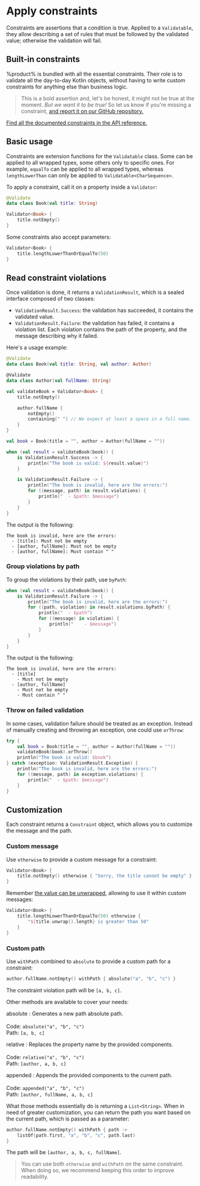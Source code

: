 # Apply constraints

Constraints are assertions that a condition is true. Applied to a `Validatable`, they allow describing a set of rules
that must be followed by the validated value; otherwise the validation will fail.

## Built-in constraints

%product% is bundled with all the essential constraints. Their role is to validate all the day-to-day Kotlin objects,
without having to write custom constraints for anything else than business logic.

> This is a bold assertion and, let's be honest, it might not be true at the moment. _But we want it to be true!_ So let
> us know if you're missing a constraint, [and report it on our GitHub repository.](%github_product_url%/issues)

[Find all the documented constraints in the API reference.](%api_reference_url%)

## Basic usage

Constraints are extension functions for the `Validatable` class. Some can be applied to all wrapped types, some others
only to specific ones. For example, `equalTo` can be applied to all wrapped types, whereas `lengthLowerThan` can only be
applied to `Validatable<CharSequence>`.

To apply a constraint, call it on a property inside a `Validator`:

```kotlin
@Validate
data class Book(val title: String)

Validator<Book> {
    title.notEmpty()
}
```

Some constraints also accept parameters:

```kotlin
Validator<Book> {
    title.lengthLowerThanOrEqualTo(50)
}
```

## Read constraint violations

<snippet id="validation-result-sealed-class">

Once validation is done, it returns a `ValidationResult`, which is a sealed interface composed of two classes:

- `ValidationResult.Success`: the validation has succeeded, it contains the validated value.
- `ValidationResult.Failure`: the validation has failed, it contains a violation list. Each violation contains the path
  of the property, and the message describing why it failed.

</snippet>

Here's a usage example:

```kotlin
@Validate
data class Book(val title: String, val author: Author)

@Validate
data class Author(val fullName: String)

val validateBook = Validator<Book> {
    title.notEmpty()

    author.fullName {
        notEmpty()
        containing(" ") // We expect at least a space in a full name.
    }
}

val book = Book(title = "", author = Author(fullName = ""))

when (val result = validateBook(book)) {
    is ValidationResult.Success -> {
        println("The book is valid: ${result.value}")
    }

    is ValidationResult.Failure -> {
        println("The book is invalid, here are the errors:")
        for ((message, path) in result.violations) {
            println("  - $path: $message")
        }
    }
}
```

The output is the following:

```text
The book is invalid, here are the errors:
  - [title]: Must not be empty
  - [author, fullName]: Must not be empty
  - [author, fullName]: Must contain " "
```

### Group violations by path

To group the violations by their path, use `byPath`:

```kotlin
when (val result = validateBook(book)) {
    is ValidationResult.Failure -> {
        println("The book is invalid, here are the errors:")
        for ((path, violation) in result.violations.byPath) {
            println("  - $path")
            for ((message) in violation) {
                println("    - $message")
            }
        }
    }
}
```

The output is the following:

```text
The book is invalid, here are the errors:
  - [title]
    - Must not be empty
  - [author, fullName]
    - Must not be empty
    - Must contain " "
```

### Throw on failed validation

In some cases, validation failure should be treated as an exception. Instead of manually creating and throwing an
exception, one could use `orThrow`:

```kotlin
try {
    val book = Book(title = "", author = Author(fullName = ""))
    validateBook(book).orThrow()
    println("The book is valid: $book")
} catch (exception: ValidationResult.Exception) {
    println("The book is invalid, here are the errors:")
    for ((message, path) in exception.violations) {
        println("  - $path: $message")
    }
}
```

## Customization

Each constraint returns a `Constraint` object, which allows you to customize the message and the path.

### Custom message

Use `otherwise` to provide a custom message for a constraint:

```kotlin
Validator<Book> {
    title.notEmpty() otherwise { "Sorry, the title cannot be empty" }
}
```

Remember [the value can be unwrapped](harness-the-dsl.md#unwrapping-the-value), allowing to use it within custom
messages:

```kotlin
Validator<Book> {
    title.lengthLowerThanOrEqualTo(50) otherwise {
        "${title.unwrap().length} is greater than 50"
    }
}
```

### Custom path

Use `withPath` combined to `absolute` to provide a custom path for a constraint:

```kotlin
author.fullName.notEmpty() withPath { absolute("a", "b", "c") }
```

The constraint violation path will be `[a, b, c]`.

Other methods are available to cover your needs:

absolute
: Generates a new path absolute path. \
\
Code: `absolute("a", "b", "c")` \
Path: `[a, b, c]`

relative
: Replaces the property name by the provided components. \
\
Code: `relative("a", "b", "c")` \
Path: `[author, a, b, c]`

appended
: Appends the provided components to the current path. \
\
Code: `appended("a", "b", "c")` \
Path: `[author, fullName, a, b, c]`

What those methods essentially do is returning a `List<String>`. When in need of greater customization, you can return
the path you want based on the current path, which is passed as a parameter:

```kotlin
author.fullName.notEmpty() withPath { path ->
    listOf(path.first, "a", "b", "c", path.last)
}
```

The path will be `[author, a, b, c, fullName]`.

> You can use both `otherwise` and `withPath` on the same constraint. When doing so, we recommend keeping this order
> to improve readability.
